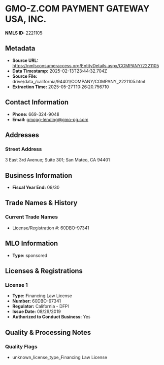 # GMO-Z.COM PAYMENT GATEWAY USA, INC.

**NMLS ID:** 2221105

## Metadata
- **Source URL:** https://nmlsconsumeraccess.org/EntityDetails.aspx/COMPANY/2221105
- **Data Timestamp:** 2025-02-13T23:44:32.704Z
- **Source File:** drive/data_/california/94401/COMPANY/COMPANY_2221105.html
- **Extraction Time:** 2025-05-27T10:26:20.756710

## Contact Information
- **Phone:** 669-324-9048
- **Email:** gmopg-lending@gmo-pg.com

## Addresses
### Street Address
3 East 3rd Avenue; Suite 301; San Mateo, CA 94401

## Business Information
- **Fiscal Year End:** 09/30

## Trade Names & History
### Current Trade Names
- License/Registration #: 60DBO-97341

## MLO Information
- **Type:** sponsored

## Licenses & Registrations

### License 1
- **Type:** Financing Law License
- **Number:** 60DBO-97341
- **Regulator:** California - DFPI
- **Issue Date:** 08/29/2019
- **Authorized to Conduct Business:** Yes

## Quality & Processing Notes
### Quality Flags
- unknown_license_type_Financing Law License
